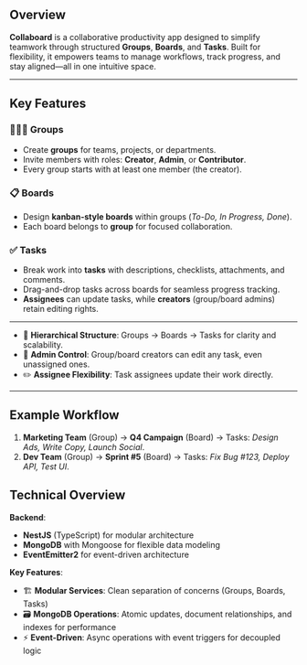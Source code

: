 

## Overview  
**Collaboard** is a collaborative productivity app designed to simplify teamwork through structured **Groups**, **Boards**, and **Tasks**. Built for flexibility, it empowers teams to manage workflows, track progress, and stay aligned—all in one intuitive space.  

---

## Key Features  

### 🧑🤝🧑 **Groups**  
- Create **groups** for teams, projects, or departments.  
- Invite members with roles: **Creator**, **Admin**, or **Contributor**.  
- Every group starts with at least one member (the creator).  

### 📋 **Boards**  
- Design **kanban-style boards** within groups (*To-Do, In Progress, Done*).  
- Each board belongs to **group** for focused collaboration.  

### ✅ **Tasks**  
- Break work into **tasks** with descriptions, checklists, attachments, and comments.  
- Drag-and-drop tasks across boards for seamless progress tracking.  
- **Assignees** can update tasks, while **creators** (group/board admins) retain editing rights.

---

- 🎯 **Hierarchical Structure**: Groups → Boards → Tasks for clarity and scalability.  
- 👑 **Admin Control**: Group/board creators can edit any task, even unassigned ones.  
- ✏️ **Assignee Flexibility**: Task assignees update their work directly.

---

## Example Workflow  
1. **Marketing Team** (Group) → **Q4 Campaign** (Board) → Tasks: *Design Ads, Write Copy, Launch Social*.  
2. **Dev Team** (Group) → **Sprint #5** (Board) → Tasks: *Fix Bug #123, Deploy API, Test UI*.  

## Technical Overview  
**Backend**:  
- **NestJS** (TypeScript) for modular architecture  
- **MongoDB** with Mongoose for flexible data modeling  
- **EventEmitter2** for event-driven architecture

**Key Features**:  
- 🏗️ **Modular Services**: Clean separation of concerns (Groups, Boards, Tasks)  
- 🗃️ **MongoDB Operations**: Atomic updates, document relationships, and indexes for performance  
- ⚡ **Event-Driven**: Async operations with event triggers for decoupled logic  
